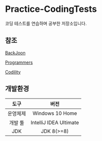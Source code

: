 # Practice-CodingTests
코딩 테스트를 연습하며 공부한 저장소입니다.

## 참조
[BackJoon](https://www.acmicpc.net/)

[Programmers](https://programmers.co.kr/)

[Codility](https://app.codility.com/programmers/)

## 개발환경
|도구|버전|
|:---:|:---:|
|운영체제|Windows 10 Home|
|개발 툴|IntelliJ IDEA Ultimate|
|JDK|JDK 8(>=8)|